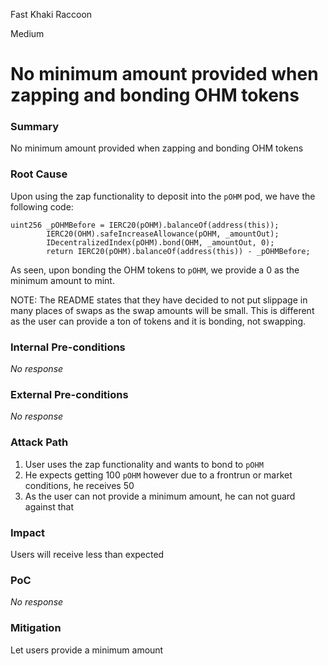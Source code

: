 Fast Khaki Raccoon

Medium

# No minimum amount provided when zapping and bonding OHM tokens

### Summary

No minimum amount provided when zapping and bonding OHM tokens

### Root Cause

Upon using the zap functionality to deposit into the `pOHM` pod, we have the following code:
```solidity
uint256 _pOHMBefore = IERC20(pOHM).balanceOf(address(this));
        IERC20(OHM).safeIncreaseAllowance(pOHM, _amountOut);
        IDecentralizedIndex(pOHM).bond(OHM, _amountOut, 0);
        return IERC20(pOHM).balanceOf(address(this)) - _pOHMBefore;
```
As seen, upon bonding the OHM tokens to `pOHM`, we provide a 0 as the minimum amount to mint.

NOTE: The README states that they have decided to not put slippage in many places of swaps as the swap amounts will be small. This is different as the user can provide a ton of tokens and it is bonding, not swapping.
### Internal Pre-conditions

_No response_

### External Pre-conditions

_No response_

### Attack Path

1. User uses the zap functionality and wants to bond to `pOHM`
2. He expects getting 100 `pOHM` however due to a frontrun or market conditions, he receives 50
3. As the user can not provide a minimum amount, he can not guard against that

### Impact

Users will receive less than expected

### PoC

_No response_

### Mitigation

Let users provide a minimum amount